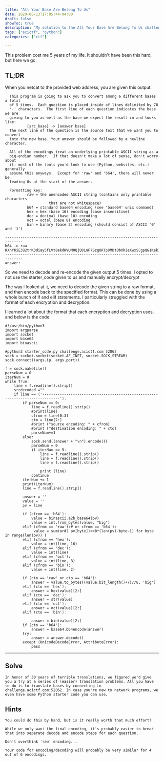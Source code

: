 ```yaml
---
title: "All Your Base Are Belong To Us"
date: 2020-06-13T17:05:44-04:00
draft: false
showToc: true
description: "My solution to the All Your Base Are Belong To Us challenge on ACICTF"
tags: ["acictf", "python"]
categories: ["ctf"]

---
```



<!-- ---
layout: post
title: All Your Base Are Belong To Us
subtitle: My solution to the All Your Base Are Belong To Us challenge on ACICTF
image: /assets/img/acictf/Aybabtu.png
tags: acictf
published: true
---
 -->


This problem cost me 5 years of my life. It shouldn't have been this hard, but here we go.


## TL;DR


When you netcat to the provided web address, you are given this output.
```
  This program is going to ask you to convert among 6 different bases a total 
  of 5 times.  Each question is placed inside of lines delimited by 78
  '-' characters.  The first line of each question indicates the base we are
  giving to you as well as the base we expect the result in and looks like:
          [src_base] -> [answer base]
  The next line of the question is the source text that we want you to convert
  into the new base. Your answer should be followed by a newline character.

  All of the encodings treat an underlying printable ASCII string as a
  big-endian number.  If that doesn't make a lot of sense, don't worry about
  it: most of the tools you'd look to use (Python, websites, etc.) generally
  assume this anyways.  Except for 'raw' and 'b64', there will never be
  leading 0s at the start of the answer.

  Formatting key:
          raw = the unencoded ASCII string (contains only printable characters
                    that are not whitespace)
          b64 = standard base64 encoding (see 'base64' unix command)
          hex = hex (base 16) encoding (case insensitive)
          dec = decimal (base 10) encoding
          oct = octal (base 8) encoding
          bin = binary (base 2) encoding (should consist of ASCII '0' and '1')
    
------------------------------------------------------------------------------
b64 -> raw
KXhYKiE3Q2trK3diay5fLVt8ekdHVUM0QjQ0LnF7Szg8KTp0MDt0bXhieXwxSCgpQG1Kek1FU0dbais2Zj1leA==
------------------------------------------------------------------------------
answer: 

```
So we need to decode and re-encode the given output 5 times. I opted to not use the starter_code given to us and manually encrypt/decrypt

The way I looked at it, we need to decode the given string to a raw format, and then encode back to the specified format. This can be done by using a whole bunch of if and elif statements. I particularly struggled with the format of each encryption and decryption. 

I learned a lot about the format that each encryption and decryption uses, and below is the code.

```
#!/usr/bin/python3
import argparse
import socket
import base64
import binascii

#python3 starter_code.py challenge.acictf.com 52062
sock = socket.socket(socket.AF_INET, socket.SOCK_STREAM)
sock.connect((args.ip, args.port))

f = sock.makefile()
parseNum = 0
iterNum = 0
while True:
    line = f.readline().strip()
    srcdecoded =""
    if line == ('------------------------------------------------------------------------------'):
        if parseNum == 0:
            line = f.readline().strip()
            #print(line)
            cfrom = line[0:3]
            cto = line[7:]
            #print ("source encoding: " + cfrom)
            #print ("destination encoding: " + cto)
            parseNum+=1
        else:
            sock.send((answer + "\n").encode())
            parseNum = 0
            if iterNum == 5:
                line = f.readline().strip()
                line = f.readline().strip()
                line = f.readline().strip()

                print (line)
            continue
        iterNum += 1   
        print(iterNum)
        line = f.readline().strip()

        answer = ''
        value = ''
        pv = line

        if (cfrom == 'b64'):
            value = binascii.a2b_base64(pv)
            value = int.from_bytes(value, "big")
        elif (cfrom == 'raw'):# or cfrom == 'b64'):
             value = sum(ord( pv[byte])<<8*(len(pv)-byte-1) for byte in range(len(pv)) )
        elif (cfrom == 'hex'):
            value = int(line, 16)
        elif (cfrom == 'dec'):
            value = int(line)
        elif (cfrom == 'oct'):
            value = int(line, 8)
        elif (cfrom == 'bin'):
            value = int(line, 2)

        if (cto == 'raw' or cto == 'b64'):
            answer = value.to_bytes((value.bit_length()+7)//8, 'big')
        elif (cto == 'hex'):
            answer = hex(value)[2:]
        elif (cto == 'dec'):
            answer = str(value)
        elif (cto == 'oct'):
            answer = oct(value)[2:]
        elif (cto == 'bin'):
                
            answer = bin(value)[2:]
        if (cto == 'b64'):
            answer = base64.b64encode(answer)   
        try:
            answer = answer.decode()
        except (UnicodeDecodeError, AttributeError):
            pass    
```


---

## Solve
```
In honor of 30 years of terrible translations, we figured we'd give you a try at a series of (easier) translation problems. All you have to do is to translate bases by connecting to challenge.acictf.com:52062. In case you're new to network programs, we even have some Python starter code you can use.
```

## Hints
```
You could do this by hand, but is it really worth that much effort?

While we only want the final encoding, it's probably easier to break that into separate decode and encode steps for each question.

Don't overthink 'raw' encoding...

Your code for encoding/decoding will probably be very similar for 4 out of 6 encodings.
```